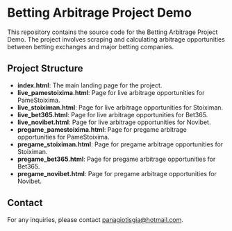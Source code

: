 # Betting Arbitrage Project Demo

This repository contains the source code for the Betting Arbitrage Project Demo. The project involves scraping and calculating arbitrage opportunities between betting exchanges and major betting companies.

## Project Structure


- **index.html**: The main landing page for the project.
- **live_pamestoixima.html**: Page for live arbitrage opportunities for PameStoixima.
- **live_stoiximan.html**: Page for live arbitrage opportunities for Stoiximan.
- **live_bet365.html**: Page for live arbitrage opportunities for Bet365.
- **live_novibet.html**: Page for live arbitrage opportunities for Novibet.
- **pregame_pamestoixima.html**: Page for pregame arbitrage opportunities for PameStoixima.
- **pregame_stoiximan.html**: Page for pregame arbitrage opportunities for Stoiximan.
- **pregame_bet365.html**: Page for pregame arbitrage opportunities for Bet365.
- **pregame_novibet.html**: Page for pregame arbitrage opportunities for Novibet.


## Contact

For any inquiries, please contact panagiotisgia@hotmail.com.
